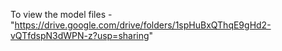 To view the model files -
"https://drive.google.com/drive/folders/1spHuBxQThqE9gHd2-vQTfdspN3dWPN-z?usp=sharing"